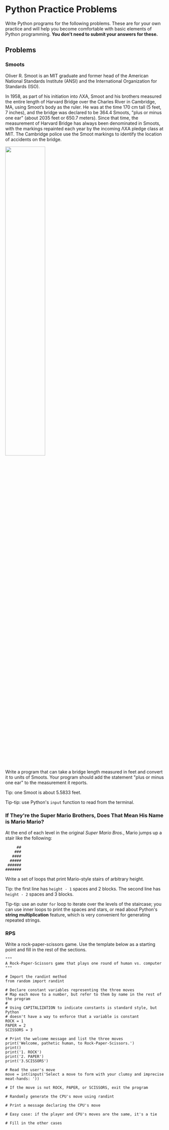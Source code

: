 # Python Practice Problems

Write Python programs for the following problems. These are for your own practice and will help you become comfortable with basic 
elements of Python programming. **You don't need to submit your answers for these.**

## Problems

### Smoots

Oliver R. Smoot is an MIT graduate and former head of the American National Standards Institute (ANSI) and the International Organization for Standards (ISO).

In 1958, as part of his initiation into ΛXA, Smoot and his brothers measured the entire length of Harvard Bridge over the Charles River in Cambridge, MA, using Smoot’s body as the ruler. He was at the time 170 cm tall (5 feet, 7 inches), and the bridge was declared to be 364.4 Smoots, "plus or minus one ear" (about 2035 feet or 650.7 meters). Since that time, the measurement of Harvard Bridge has always been denominated in Smoots, with the markings repainted each year by the incoming ΛXA pledge class at MIT. The Cambridge police use the Smoot markings to identify the location of accidents on the bridge.

<img src="https://alum.mit.edu/sites/default/files/styles/article_desktop/public/images/SMOOT.jpg?itok=jMC7rC_T" width="50%" />

Write a program that can take a bridge length measured in feet and convert it to units of Smoots. Your program should add the statement "plus or minus one ear" to the measurement it reports.

Tip: one Smoot is about 5.5833 feet.

Tip-tip: use Python's `input` function to read from the terminal.


### If They're the Super Mario Brothers, Does That Mean His Name is Mario Mario?

At the end of each level in the original *Super Mario Bros.*, Mario jumps up a stair like the following:

```
     ##
    ###
   ####
  #####
 ######
#######
```

Write a set of loops that print Mario-style stairs of arbitrary height.

Tip: the first line has `height - 1` spaces and 2 blocks. The second line has `height - 2` spaces and 3 blocks.

Tip-tip: use an outer `for` loop to iterate over the levels of the staircase; you can use inner loops to print the spaces and stars, or read about Python's 
**string multiplication** feature, which is very convenient for generating repeated strings.


### RPS

Write a rock-paper-scissors game. Use the template below as a starting point and fill in the rest of the sections.

```
"""
A Rock-Paper-Scissors game that plays one round of human vs. computer
"""

# Import the randint method
from random import randint

# Declare constant variables representing the three moves
# Map each move to a number, but refer to them by name in the rest of the program
#
# Using CAPITALIZATION to indicate constants is standard style, but Python
# doesn't have a way to enforce that a variable is constant
ROCK = 1
PAPER = 2
SCISSORS = 3

# Print the welcome message and list the three moves
print('Welcome, pathetic human, to Rock-Paper-Scissors.')
print()
print('1. ROCK')
print('2. PAPER')
print('3.SCISSORS')

# Read the user's move
move = int(input('Select a move to form with your clumsy and imprecise meat-hands: '))

# If the move is not ROCK, PAPER, or SCISSORS, exit the program

# Randomly generate the CPU's move using randint

# Print a message declaring the CPU's move

# Easy case: if the player and CPU's moves are the same, it's a tie

# Fill in the other cases

```
